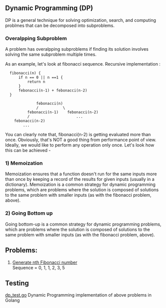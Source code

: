 ## Dynamic Programming (DP)
DP is a general technique for solving optimization, search, and computing problmes that can be decomposed into subproblems. 

### Overalpping Subproblem
A problem has overalpping subproblems if finding its solution involves solving the same subproblem multiple times. 

As an example, let's look at fibonacci sequence. 
Recursive implementation :

 ``` 
   fibonacci(n) {
       if n == 0 || n ==1 {
           return n
       }
       febonacci(n-1) + febonacci(n-2)
   }
 ```
 

                  febonacci(n)
                  /           \
              febonacci(n-1)    febonacci(n-2)
              /                     ...
        febonacci(n-2)  
            ...                       


You can clearly note that, fibonacci(n-2) is getting evaluated more than once. Obviously, that's NOT a good thing from performance point of view. Ideally, we would like to perform any operation only once. Let's look how this can be achieved -

### 1) Memoization
Memoization ensures that a function doesn't run for the same inputs more than once by keeping a record of the results for given inputs (usually in a dictionary).
Memoization is a common strategy for dynamic programming problems, which are problems where the solution is composed of solutions to the same problem with smaller inputs (as with the fibonacci problem, above). 

### 2) Going Bottom up
Going bottom-up is a common strategy for dynamic programming problems, which are problems where the solution is composed of solutions to the same problem with smaller inputs (as with the fibonacci problem, above). 

## Problems: 
1. [Generate nth Fibonacci number](https://github.com/raiskumar/algo-ds/blob/master/dp/fibonacci.go)
<br /> Sequence = 0, 1, 1, 2, 3, 5 

## Testing
 [dp_test.go](dp_test.go) Dynamic Programming implementation of above problems in Golang
